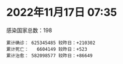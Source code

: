 
# 2022年11月17日 07:35
感染国家总数：198
```
累计确诊： 625345485 较昨日：+210302
累计死亡：   6604149 较昨日：+523
累计治愈： 582098577 较昨日：+86649
```
<div id="main" style="width:100%;height:800px;margin-bottom:10px;"></div>
<div id="second" style="width:100%;height:1000px;margin-bottom:10px;"></div>
<div id="third" style="width:100%;height:1000px;margin-bottom:10px;"></div>
<div id="last" style="width:100%;height:3000px;"></div>

<script>
import * as echarts from "echarts";
export default {
  mounted () {
    this.chart = echarts.init(document.getElementById("main"), "dark")
    this.secondChart = echarts.init(document.getElementById("second"), "dark")
    this.thirdChart = echarts.init(document.getElementById("third"), "dark")
    this.lastChart = echarts.init(document.getElementById("last"), "dark")
    var option = {
      tooltip: { trigger: "axis", axisPointer: { type: "shadow" } },
      legend: {},
      grid: { left: "3%", right: "4%", bottom: "3%", containLabel: true },
      xAxis: { type: "value" },
      yAxis: {
        type: "category", data: ["意大利","英国","韩国","巴西","德国","法国","印度","美国",]
      },
      series: [
        { name: "新增确诊", type: "bar", stack: "total", label: { show: true }, emphasis: { focus: "series" }, data: [0,0,0,0,0,34878,554,7608,] }, 
        { name: "累计确诊", type: "bar", stack: "total", label: { show: true }, emphasis: { focus: "series" }, data: [23823192,24180003,26357464,34963985,36119184,37217039,44668298,99981995,] }, 
        { name: "新增死亡", type: "bar", stack: "total", label: { show: true }, emphasis: { focus: "series" }, data: [0,0,0,0,0,71,0,68,] }, 
        { name: "累计死亡", type: "bar", stack: "total", label: { show: true }, emphasis: { focus: "series" }, data: [179985,211417,29795,688770,156030,158002,530535,1100699,] }, 
        { name: "累计治愈", type: "bar", stack: "total", label: { show: true }, emphasis: { focus: "series" }, data: [23224653,24692,25474540,34115188,35203400,36586724,44128580,97579933,] },]
    }
    this.chart.setOption(option);
    var secondOption = {
      tooltip: { trigger: "axis", axisPointer: { type: "shadow" } },
      legend: {},
      grid: { left: "3%", right: "4%", bottom: "3%", containLabel: true },
      xAxis: { type: "value" },
      yAxis: {
        type: "category", data: ["墨西哥","伊朗","荷兰","阿根廷","澳大利亚","越南","西班牙","土耳其","俄罗斯","日本",]
      },
      series: [
        { name: "新增确诊", type: "bar", stack: "total", label: { show: true }, emphasis: { focus: "series" }, data: [0,0,0,0,0,502,0,0,5380,107702,] }, 
        { name: "累计确诊", type: "bar", stack: "total", label: { show: true }, emphasis: { focus: "series" }, data: [7118933,7559055,8531447,9721718,10490669,11509975,13551539,16976729,21514341,23426796,] }, 
        { name: "新增死亡", type: "bar", stack: "total", label: { show: true }, emphasis: { focus: "series" }, data: [0,0,0,0,0,1,0,0,63,111,] }, 
        { name: "累计死亡", type: "bar", stack: "total", label: { show: true }, emphasis: { focus: "series" }, data: [330444,144613,22885,130011,15891,43167,115357,101327,391212,47826,] }, 
        { name: "累计治愈", type: "bar", stack: "total", label: { show: true }, emphasis: { focus: "series" }, data: [6390444,7334250,8458912,9587535,10364130,10606299,13335434,16873767,20919237,20575843,] },]
    }
    this.secondChart.setOption(secondOption);
    var thirdOption = {
      tooltip: { trigger: "axis", axisPointer: { type: "shadow" } },
      legend: {},
      grid: { left: "3%", right: "4%", bottom: "3%", containLabel: true },
      xAxis: { type: "value" },
      yAxis: {
        type: "category", data: ["以色列","智利","马来西亚","希腊","乌克兰","奥地利","葡萄牙","哥伦比亚","波兰","印度尼西亚",]
      },
      series: [
        { name: "新增确诊", type: "bar", stack: "total", label: { show: true }, emphasis: { focus: "series" }, data: [0,6589,3304,0,0,0,0,0,505,8486,] }, 
        { name: "累计确诊", type: "bar", stack: "total", label: { show: true }, emphasis: { focus: "series" }, data: [4699229,4852337,4956722,5250288,5322219,5497145,5532964,6311359,6347590,6582291,] }, 
        { name: "新增死亡", type: "bar", stack: "total", label: { show: true }, emphasis: { focus: "series" }, data: [0,7,8,0,0,0,0,0,15,54,] }, 
        { name: "累计死亡", type: "bar", stack: "total", label: { show: true }, emphasis: { focus: "series" }, data: [11801,62052,36574,33888,110300,21105,25365,141862,118242,159253,] }, 
        { name: "累计治愈", type: "bar", stack: "total", label: { show: true }, emphasis: { focus: "series" }, data: [4679327,4777118,4891983,5190086,5185954,5439319,5484240,6138831,5335940,6365087,] },]
    }
    this.thirdChart.setOption(thirdOption);
    var lastOption = {
      tooltip: { trigger: "axis", axisPointer: { type: "shadow" } },
      legend: {},
      grid: { left: "3%", right: "4%", bottom: "3%", containLabel: true },
      xAxis: { type: "value" },
      yAxis: {
        type: "category", data: ["朝鲜","西撒哈拉","蒙特塞拉特岛","梵蒂冈","红宝石公主号","钻石公主号","圣文森特岛","列支敦士登公国","安圭拉","圣多美和普林西比","特克斯和凯科斯群岛","圣基茨和尼维斯","乍得","塞拉利昂","利比里亚","几内亚比绍","科摩罗","安提瓜和巴布达","尼日尔","厄立特里亚","也门","冈比亚","摩纳哥","中非共和国","吉布提","多米尼克","萨摩亚","赤道几内亚","塔吉克斯坦","南苏丹","尼加拉瓜","格林纳达","直布罗陀","布基纳法索","圣马力诺","东帝汶","刚果（布）","索马里","贝宁","圣卢西亚","马里","海地","莱索托","巴哈马","几内亚","多哥","坦桑尼亚","毛里求斯","阿鲁巴","巴布亚新几内亚","安道尔","加蓬","塞舌尔","布隆迪","叙利亚","不丹","佛得角","毛里塔尼亚","苏丹","马达加斯加","斐济","伯利兹","圭亚那","斯威士兰","新喀里多尼亚","法属波利尼西亚","苏里南","科特迪瓦","马拉维","塞内加尔","刚果（金）","法属圭亚那","安哥拉","巴巴多斯","马耳他","喀麦隆","卢旺达","柬埔寨","波多黎各","牙买加","乌干达","纳米比亚","加纳","特立尼达和多巴哥","马尔代夫","萨尔瓦多","阿富汗","吉尔吉斯斯坦","冰岛","老挝","马提尼克岛","莫桑比克","文莱","乌兹别克斯坦","津巴布韦","尼日利亚","阿尔及利亚","黑山","卢森堡","博茨瓦纳","阿尔巴尼亚","赞比亚","肯尼亚","北马其顿","阿曼","波黑","亚美尼亚","洪都拉斯","卡塔尔","埃塞俄比亚","利比亚","埃及","委内瑞拉","摩尔多瓦","塞浦路斯","爱沙尼亚","巴勒斯坦","缅甸","多米尼加","科威特","斯里兰卡","巴林","巴拉圭","阿塞拜疆","沙特阿拉伯","拉脱维亚","蒙古国","乌拉圭","巴拿马","白俄罗斯","尼泊尔","厄瓜多尔","阿联酋","玻利维亚","古巴","哥斯达黎加","危地马拉","突尼斯","黎巴嫩","斯洛文尼亚","克罗地亚","摩洛哥","立陶宛","保加利亚","芬兰","哈萨克斯坦","挪威","巴基斯坦","爱尔兰","约旦","格鲁吉亚","斯洛伐克","新西兰","孟加拉国","新加坡","匈牙利","塞尔维亚","伊拉克","瑞典","丹麦","罗马尼亚","菲律宾","南非","捷克","秘鲁","瑞士","加拿大","比利时","泰国",]
      },
      series: [
        { name: "新增确诊", type: "bar", stack: "total", label: { show: true }, emphasis: { focus: "series" }, data: [0,0,0,0,0,0,0,0,0,0,0,0,0,0,0,0,0,0,0,0,0,0,0,0,0,0,0,0,0,0,0,0,0,0,0,0,0,0,0,0,1,0,0,0,0,1,0,0,0,0,0,0,0,65,1,0,30,0,0,0,0,0,11,0,0,0,0,4,0,0,0,0,0,0,12,0,0,0,0,0,0,0,0,0,0,0,96,0,0,0,0,0,0,48,0,0,12,27,0,0,18,0,90,0,0,22,0,0,410,23,0,0,0,0,0,0,0,60,0,0,10,202,0,44,87,505,249,0,0,0,8,0,0,59,2,0,481,0,157,943,400,129,282,0,0,0,0,0,0,0,0,155,0,35,2184,4431,705,0,0,363,429,0,643,625,0,20735,0,0,0,] }, 
        { name: "累计确诊", type: "bar", stack: "total", label: { show: true }, emphasis: { focus: "series" }, data: [1,10,11,29,620,712,2298,3026,3904,6275,6431,6552,7637,7758,8014,8848,8925,9106,9931,10189,11945,12580,15137,15289,15690,15760,15946,17182,17786,18339,18491,19613,20166,21631,21798,23317,24837,27254,27922,29550,32750,33832,34490,37436,38153,39321,40311,40801,43379,45773,46664,48945,49380,50639,57384,62460,62740,63414,63595,66859,68287,68988,71499,73708,74682,76827,81228,87864,88073,88842,93467,94421,103131,103545,115641,123993,132643,138007,151732,151931,169663,169946,170972,185094,185549,201785,204820,206483,207003,216397,223877,230543,241044,245116,257893,266242,270981,283410,297757,326344,333215,333685,340690,344342,398775,400301,445513,457459,474883,494240,507070,515645,546489,594441,606287,608269,620816,632865,647205,662359,671465,694223,718049,823805,824834,958569,988303,992035,992623,994037,1000834,1009388,1041421,1109948,1111332,1140864,1146536,1146799,1219834,1244721,1250699,1266917,1272269,1284356,1372651,1395450,1466855,1574744,1675725,1746997,1785138,1854676,1894029,2036268,2146706,2157995,2415439,2462317,2618688,3142669,3292905,4020240,4036165,4166741,4175383,4276830,4377070,4624251,4698373,] }, 
        { name: "新增死亡", type: "bar", stack: "total", label: { show: true }, emphasis: { focus: "series" }, data: [0,0,0,0,0,0,0,0,0,0,0,0,0,0,0,0,0,0,0,0,0,0,0,0,0,0,0,0,0,0,0,0,0,0,0,0,0,0,0,0,0,0,0,0,0,0,0,0,0,0,0,0,0,0,0,0,0,0,0,0,0,0,0,0,0,0,0,0,0,0,0,0,0,0,0,0,0,0,0,0,0,0,0,0,0,0,1,0,0,0,0,0,0,0,0,0,0,0,0,0,0,0,4,0,0,1,0,0,0,0,0,0,0,0,0,0,0,0,0,0,1,0,0,2,2,1,0,0,0,0,0,0,0,0,0,0,5,0,2,0,6,0,1,0,0,0,0,0,0,0,0,7,0,1,1,73,2,0,0,6,3,0,0,6,0,0,0,0,0,] }, 
        { name: "累计死亡", type: "bar", stack: "total", label: { show: true }, emphasis: { focus: "series" }, data: [1,1,1,0,10,13,12,59,12,77,36,46,194,126,294,176,161,146,312,103,2159,372,63,113,189,74,29,183,125,138,225,237,110,387,119,138,386,1361,163,404,742,860,706,833,464,290,845,1031,233,668,155,306,171,38,3163,21,410,997,4981,1411,878,687,1281,1422,314,649,1392,829,2685,1968,1447,411,1917,564,808,1965,1467,3056,2609,3320,3630,4080,1461,4263,311,4230,7830,2991,219,758,1057,2224,225,1637,5606,3155,6881,2788,1133,2790,3593,4017,5684,9564,4260,16189,8709,11043,684,7572,6437,24613,5825,11906,1210,2757,5404,19486,4384,2569,16785,1532,19608,9967,9440,6083,2179,7529,8515,7118,12019,35935,2348,22244,8530,9019,19929,29266,10724,6909,17244,16283,9414,37970,6913,13693,4286,30629,8061,14122,16912,20696,3199,29430,1698,48184,17326,25361,20825,7469,67246,64420,102371,41738,217203,14290,47118,33000,33037,] }, 
        { name: "累计治愈", type: "bar", stack: "total", label: { show: true }, emphasis: { focus: "series" }, data: [0,9,2,29,0,699,2233,2948,3879,6193,6364,6482,4874,4393,7705,8642,8681,8954,8890,10086,9124,12174,15004,14615,15427,15673,1605,16873,17264,18115,4225,19358,16579,21143,21554,23102,24006,13182,27746,29095,31924,32729,25980,36302,37218,39023,183,39079,42438,43982,46407,48392,48626,50418,54214,61564,62158,62388,57815,65340,66335,68291,70175,72161,74085,33500,49626,87024,84993,86833,83561,11254,101155,102435,114176,118616,131112,134940,129614,99392,100431,165826,169440,180644,163687,179410,181641,196406,75685,7660,0,228216,222140,241486,251904,259555,182501,280347,288991,322955,328035,329652,334078,334335,384669,378134,434599,132498,472495,472198,500594,442182,540013,504142,595097,524990,614962,607206,642571,659512,654545,690859,698317,813618,811979,947281,982933,983697,982514,985592,988340,972100,1020542,1075651,1102722,860711,1124973,983630,1087587,1227493,1231660,1249860,1257732,1238597,1335674,1380356,1460466,1538689,1662190,1731007,1637293,1832150,1870321,1984124,2068092,2091278,2385430,2436308,2585618,3130558,3220151,3935880,3912506,4121462,3941932,4162108,4258407,4559417,4649509,] },]
    }
    this.lastChart.setOption(lastOption);

    window.onresize = () => {
      this.chart.resize()
      this.secondChart.resize()
      this.thirdChart.resize()
      this.lastChart.resize()
    }
  }
};
</script>

|国家|新增确诊|累计确诊|新增死亡|累计死亡|累计治愈|
|:--:|---:|---:|---:|---:|---:|
|美国|7608|99981995|68|1100699|97579933|
|印度|554|44668298|0|530535|44128580|
|法国|34878|37217039|71|158002|36586724|
|德国|0|36119184|0|156030|35203400|
|巴西|0|34963985|0|688770|34115188|
|韩国|0|26357464|0|29795|25474540|
|英国|0|24180003|0|211417|24692|
|意大利|0|23823192|0|179985|23224653|
|日本|107702|23426796|111|47826|20575843|
|俄罗斯|5380|21514341|63|391212|20919237|
|土耳其|0|16976729|0|101327|16873767|
|西班牙|0|13551539|0|115357|13335434|
|越南|502|11509975|1|43167|10606299|
|澳大利亚|0|10490669|0|15891|10364130|
|阿根廷|0|9721718|0|130011|9587535|
|荷兰|0|8531447|0|22885|8458912|
|伊朗|0|7559055|0|144613|7334250|
|墨西哥|0|7118933|0|330444|6390444|
|印度尼西亚|8486|6582291|54|159253|6365087|
|波兰|505|6347590|15|118242|5335940|
|哥伦比亚|0|6311359|0|141862|6138831|
|葡萄牙|0|5532964|0|25365|5484240|
|奥地利|0|5497145|0|21105|5439319|
|乌克兰|0|5322219|0|110300|5185954|
|希腊|0|5250288|0|33888|5190086|
|马来西亚|3304|4956722|8|36574|4891983|
|智利|6589|4852337|7|62052|4777118|
|以色列|0|4699229|0|11801|4679327|
|泰国|0|4698373|0|33037|4649509|
|比利时|0|4624251|0|33000|4559417|
|加拿大|0|4377070|0|47118|4258407|
|瑞士|20735|4276830|0|14290|4162108|
|秘鲁|0|4175383|0|217203|3941932|
|捷克|625|4166741|6|41738|4121462|
|南非|643|4036165|0|102371|3912506|
|菲律宾|0|4020240|0|64420|3935880|
|罗马尼亚|429|3292905|3|67246|3220151|
|丹麦|363|3142669|6|7469|3130558|
|瑞典|0|2618688|0|20825|2585618|
|伊拉克|0|2462317|0|25361|2436308|
|塞尔维亚|705|2415439|2|17326|2385430|
|匈牙利|4431|2157995|73|48184|2091278|
|新加坡|2184|2146706|1|1698|2068092|
|孟加拉国|35|2036268|1|29430|1984124|
|新西兰|0|1894029|0|3199|1870321|
|斯洛伐克|155|1854676|7|20696|1832150|
|格鲁吉亚|0|1785138|0|16912|1637293|
|约旦|0|1746997|0|14122|1731007|
|爱尔兰|0|1675725|0|8061|1662190|
|巴基斯坦|0|1574744|0|30629|1538689|
|挪威|0|1466855|0|4286|1460466|
|哈萨克斯坦|0|1395450|0|13693|1380356|
|芬兰|0|1372651|0|6913|1335674|
|保加利亚|0|1284356|0|37970|1238597|
|立陶宛|282|1272269|1|9414|1257732|
|摩洛哥|129|1266917|0|16283|1249860|
|克罗地亚|400|1250699|6|17244|1231660|
|斯洛文尼亚|943|1244721|0|6909|1227493|
|黎巴嫩|157|1219834|2|10724|1087587|
|突尼斯|0|1146799|0|29266|983630|
|危地马拉|481|1146536|5|19929|1124973|
|哥斯达黎加|0|1140864|0|9019|860711|
|古巴|2|1111332|0|8530|1102722|
|玻利维亚|59|1109948|0|22244|1075651|
|阿联酋|0|1041421|0|2348|1020542|
|厄瓜多尔|0|1009388|0|35935|972100|
|尼泊尔|8|1000834|0|12019|988340|
|白俄罗斯|0|994037|0|7118|985592|
|巴拿马|0|992623|0|8515|982514|
|乌拉圭|0|992035|0|7529|983697|
|蒙古国|249|988303|0|2179|982933|
|拉脱维亚|505|958569|1|6083|947281|
|沙特阿拉伯|87|824834|2|9440|811979|
|阿塞拜疆|44|823805|2|9967|813618|
|巴拉圭|0|718049|0|19608|698317|
|巴林|202|694223|0|1532|690859|
|斯里兰卡|10|671465|1|16785|654545|
|科威特|0|662359|0|2569|659512|
|多米尼加|0|647205|0|4384|642571|
|缅甸|60|632865|0|19486|607206|
|巴勒斯坦|0|620816|0|5404|614962|
|爱沙尼亚|0|608269|0|2757|524990|
|塞浦路斯|0|606287|0|1210|595097|
|摩尔多瓦|0|594441|0|11906|504142|
|委内瑞拉|0|546489|0|5825|540013|
|埃及|0|515645|0|24613|442182|
|利比亚|0|507070|0|6437|500594|
|埃塞俄比亚|23|494240|0|7572|472198|
|卡塔尔|410|474883|0|684|472495|
|洪都拉斯|0|457459|0|11043|132498|
|亚美尼亚|0|445513|0|8709|434599|
|波黑|22|400301|1|16189|378134|
|阿曼|0|398775|0|4260|384669|
|北马其顿|0|344342|0|9564|334335|
|肯尼亚|90|340690|4|5684|334078|
|赞比亚|0|333685|0|4017|329652|
|阿尔巴尼亚|18|333215|0|3593|328035|
|博茨瓦纳|0|326344|0|2790|322955|
|卢森堡|0|297757|0|1133|288991|
|黑山|27|283410|0|2788|280347|
|阿尔及利亚|12|270981|0|6881|182501|
|尼日利亚|0|266242|0|3155|259555|
|津巴布韦|0|257893|0|5606|251904|
|乌兹别克斯坦|48|245116|0|1637|241486|
|文莱|0|241044|0|225|222140|
|莫桑比克|0|230543|0|2224|228216|
|马提尼克岛|0|223877|0|1057|0|
|老挝|0|216397|0|758|7660|
|冰岛|0|207003|0|219|75685|
|吉尔吉斯斯坦|0|206483|0|2991|196406|
|阿富汗|96|204820|1|7830|181641|
|萨尔瓦多|0|201785|0|4230|179410|
|马尔代夫|0|185549|0|311|163687|
|特立尼达和多巴哥|0|185094|0|4263|180644|
|加纳|0|170972|0|1461|169440|
|纳米比亚|0|169946|0|4080|165826|
|乌干达|0|169663|0|3630|100431|
|牙买加|0|151931|0|3320|99392|
|波多黎各|0|151732|0|2609|129614|
|柬埔寨|0|138007|0|3056|134940|
|卢旺达|0|132643|0|1467|131112|
|喀麦隆|0|123993|0|1965|118616|
|马耳他|12|115641|0|808|114176|
|巴巴多斯|0|103545|0|564|102435|
|安哥拉|0|103131|0|1917|101155|
|法属圭亚那|0|94421|0|411|11254|
|刚果（金）|0|93467|0|1447|83561|
|塞内加尔|0|88842|0|1968|86833|
|马拉维|0|88073|0|2685|84993|
|科特迪瓦|4|87864|0|829|87024|
|苏里南|0|81228|0|1392|49626|
|法属波利尼西亚|0|76827|0|649|33500|
|新喀里多尼亚|0|74682|0|314|74085|
|斯威士兰|0|73708|0|1422|72161|
|圭亚那|11|71499|0|1281|70175|
|伯利兹|0|68988|0|687|68291|
|斐济|0|68287|0|878|66335|
|马达加斯加|0|66859|0|1411|65340|
|苏丹|0|63595|0|4981|57815|
|毛里塔尼亚|0|63414|0|997|62388|
|佛得角|30|62740|0|410|62158|
|不丹|0|62460|0|21|61564|
|叙利亚|1|57384|0|3163|54214|
|布隆迪|65|50639|0|38|50418|
|塞舌尔|0|49380|0|171|48626|
|加蓬|0|48945|0|306|48392|
|安道尔|0|46664|0|155|46407|
|巴布亚新几内亚|0|45773|0|668|43982|
|阿鲁巴|0|43379|0|233|42438|
|毛里求斯|0|40801|0|1031|39079|
|坦桑尼亚|0|40311|0|845|183|
|多哥|1|39321|0|290|39023|
|几内亚|0|38153|0|464|37218|
|巴哈马|0|37436|0|833|36302|
|莱索托|0|34490|0|706|25980|
|海地|0|33832|0|860|32729|
|马里|1|32750|0|742|31924|
|圣卢西亚|0|29550|0|404|29095|
|贝宁|0|27922|0|163|27746|
|索马里|0|27254|0|1361|13182|
|刚果（布）|0|24837|0|386|24006|
|东帝汶|0|23317|0|138|23102|
|圣马力诺|0|21798|0|119|21554|
|布基纳法索|0|21631|0|387|21143|
|直布罗陀|0|20166|0|110|16579|
|格林纳达|0|19613|0|237|19358|
|尼加拉瓜|0|18491|0|225|4225|
|南苏丹|0|18339|0|138|18115|
|塔吉克斯坦|0|17786|0|125|17264|
|赤道几内亚|0|17182|0|183|16873|
|萨摩亚|0|15946|0|29|1605|
|多米尼克|0|15760|0|74|15673|
|吉布提|0|15690|0|189|15427|
|中非共和国|0|15289|0|113|14615|
|摩纳哥|0|15137|0|63|15004|
|冈比亚|0|12580|0|372|12174|
|也门|0|11945|0|2159|9124|
|厄立特里亚|0|10189|0|103|10086|
|尼日尔|0|9931|0|312|8890|
|安提瓜和巴布达|0|9106|0|146|8954|
|科摩罗|0|8925|0|161|8681|
|几内亚比绍|0|8848|0|176|8642|
|利比里亚|0|8014|0|294|7705|
|塞拉利昂|0|7758|0|126|4393|
|乍得|0|7637|0|194|4874|
|圣基茨和尼维斯|0|6552|0|46|6482|
|特克斯和凯科斯群岛|0|6431|0|36|6364|
|圣多美和普林西比|0|6275|0|77|6193|
|安圭拉|0|3904|0|12|3879|
|列支敦士登公国|0|3026|0|59|2948|
|圣文森特岛|0|2298|0|12|2233|
|钻石公主号|0|712|0|13|699|
|红宝石公主号|0|620|0|10|0|
|梵蒂冈|0|29|0|0|29|
|蒙特塞拉特岛|0|11|0|1|2|
|西撒哈拉|0|10|0|1|9|
|朝鲜|0|1|0|1|0|

